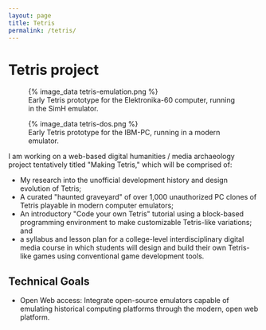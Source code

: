 ```yaml
---
layout: page
title: Tetris
permalink: /tetris/
---
```


# Tetris project

<figure>
  {% image_data tetris-emulation.png %}
  <figcaption>Early Tetris prototype for the Elektronika-60 computer, running in the SimH emulator.</figcaption>
</figure>
<figure>
  {% image_data tetris-dos.png %}
  <figcaption>Early Tetris prototype for the IBM-PC, running in a modern emulator.</figcaption>
</figure>

I am working on a web-based digital humanities / media archaeology project tentatively titled "Making Tetris,"
which will be comprised of:

* My research into the unofficial development history and design evolution of Tetris;
* A curated "haunted graveyard" of over 1,000 unauthorized PC clones of Tetris playable in modern computer emulators;
* An introductory "Code your own Tetris" tutorial using a block-based programming environment to make customizable
Tetris-like variations; and
* a syllabus and lesson plan for a college-level interdisciplinary digital media course
in which students will design and build their own Tetris-like games using conventional game development tools.

## Technical Goals

* Open Web access: Integrate open-source emulators capable of emulating historical computing platforms through the modern, open web platform.
  
